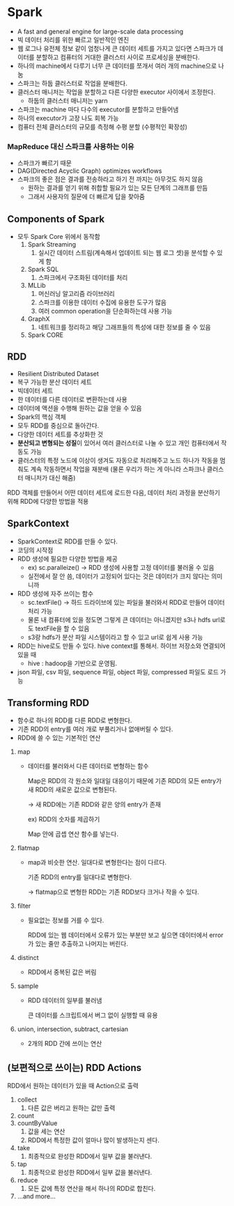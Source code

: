 # Spark

- A fast and general engine for large-scale data processing
- 빅 데이터 처리를 위한 빠르고 일반적인 엔진
- 웹 로그나 유전체 정보 같이 엄청나게 큰 데이터 세트를 가지고 있다면 스파크가 데이터를 분할하고 컴퓨터의 거대한 클러스터 사이로 프로세싱을 분배한다.
- 하나의 machine에서 다루기 너무 큰 데이터를 쪼개서 여러 개의 machine으로 나눔
- 스파크는 하둡 클러스터로 작업을 분배한다.
- 클러스터 매니저는 작업을 분할하고 다른 다양한 executor 사이에서 조정한다.
    - 하둡의 클러스터 매니저는 yarn
- 스파크는 machine 마다 다수의 executor를 분할하고 만들어냄
- 하나의 executor가 고장 나도 회복 가능
- 컴퓨터 전체 클러스터의 규모를 측정해 수평 분할 (수평적인 확장성)

### MapReduce 대신 스파크를 사용하는 이유

- 스파크가 빠르기 때문
- DAG(Directed Acyclic Graph) optimizes workflows
- 스파크의 좋은 점은 결과를 전송하라고 하기 전 까지는 아무것도 하지 않음
    - 원하는 결과를 얻기 위해 취합할 필요가 있는 모든 단계의 그래프를 만듬
    - 그래서 사용자의 질문에 더 빠르게 답을 찾아줌

## Components of Spark

- 모두 Spark Core 위에서 동작함
    1. Spark Streaming
        1. 실시간 데이터 스트림(계속해서 업데이트 되는 웹 로그 셋)을 분석할 수 있게 함
    2. Spark SQL
        1. 스파크에서 구조화된 데이터를 처리
    3. MLLib
        1. 머신러닝 알고리즘 라이브러리
        2. 스파크를 이용한 데이터 수집에 유용한 도구가 많음
        3. 여러 common operation을 단순화하는데 사용 가능
    4. GraphX
        1. 네트워크를 정리하고 해당 그래프들의 특성에 대한 정보를 줄 수 있음
    5. Spark CORE

## RDD

- Resilient Distributed Dataset
- 복구 가능한 분산 데이터 세트
- 빅데이터 세트
- 한 데이터를 다른 데이터로 변환하는데 사용
- 데이터에 액션을 수행해 원하는 값을 얻을 수 있음
- Spark의 핵심 객체
- 모두 RDD를 중심으로 돌아간다.
- 다양한 데이터 세트를 추상화한 것
- **분산되고 변형되는 성질**이 있어서 여러 클러스터로 나눌 수 있고 개인 컴퓨터에서 작동도 가능
- 클러스터의 특정 노드에 이상이 생겨도 자동으로 처리해주고 노드 하나가 작동을 멈춰도 계속 작동하면서 작업을 재분배 (물론 우리가 하는 게 아니라 스파크나 클러스터 매니저가 대신 해줌)

RDD 객체를 만들어서 어떤 데이터 세트에 로드한 다음, 데이터 처리 과정을 분산하기 위해 RDD에 다양한 방법을 적용

## SparkContext

- SparkContext로 RDD를 만들 수 있다.
- 코딩의 시작점
- RDD 생성에 필요한 다양한 방법을 제공
    - ex) sc.paralleize() → RDD 생성에 사용할 고정 데이터를 불러올 수 있음
    - 실전에서 잘 안 씀, 데이터가 고정되어 있다는 것은 데이터가 크지 않다는 의미니까
- RDD 생성에 자주 쓰이는 함수
    - sc.textFile() → 하드 드라이브에 있는 파일을 불러와서 RDD로 만들어 데이터 처리 가능
    - 물론 내 컴퓨터에 있을 정도면 그렇게 큰 데이터는 아니겠지만 s3나 hdfs url로도 textFile을 할 수 있음
    - s3랑 hdfs가 분산 파일 시스템이라고 할 수 있고 url로 쉽게 사용 가능
- RDD는 hive로도 만들 수 있다. hive context를 통해서. 하이브 저장소와 연결되어 있을 때
    - hive : hadoop을 기반으로 운영됨.
- json 파일, csv 파일, sequence 파일, object 파일, compressed 파일도 로드 가능

## Transforming RDD

- 함수로 하나의 RDD를 다른 RDD로 변형한다.
- 기존 RDD의 entry를 여러 개로 부풀리거나 없애버릴 수 있다.
- RDD에 쓸 수 있는 기본적인 연산
1. map
    - 데이터를 불러와서 다른 데이터로 변형하는 함수
        
        Map은 RDD의 각 원소와 일대일 대응이기 때문에 기존 RDD의 모든 entry가 새 RDD의 새로운 값으로 변형된다.
        
        → 새 RDD에는 기존 RDD와 같은 양의 entry가 존재
        
        ex) RDD의 숫자를 제곱하기
        
        Map 안에 곱셉 연산 함수를 넣는다.
        
2. flatmap
    - map과 비슷한 연산. 일대다로 변형한다는 점이 다르다.
        
        기존 RDD의 entry를 일대다로 변형한다.
        
        → flatmap으로 변형한 RDD는 기존 RDD보다 크거나 작을 수 있다.
        
3. filter
    - 필요없는 정보를 거를 수 있다.
        
        RDD에 있는 웹 데이터에서 오류가 있는 부분만 보고 싶으면 데이터에서 error가 있는 줄만 추출하고 나머지는 버린다.
        
4. distinct
    - RDD에서 중복된 값은 버림
5. sample
    - RDD 데이터의 일부를 불러냄
        
        큰 데이터를 스크립트에서 버그 없이 실행할 때 유용
        
6. union, intersection, subtract, cartesian
    - 2개의 RDD 간에 쓰이는 연산

## (보편적으로 쓰이는) RDD Actions

RDD에서 원하는 데이터가 있을 때 Action으로 출력

1. collect
    1. 다른 값은 버리고 원하는 값만 출력
2. count
3. countByValue
    1. 값을 세는 연산
    2. RDD에서 특정한 값이 얼마나 많이 발생하는지 센다.
4. take
    1. 최종적으로 완성한 RDD에서 일부 값을 불러낸다.
5. tap
    1. 최종적으로 완성한 RDD에서 일부 값을 불러낸다.
6. reduce
    1. 모든 값에 특정 연산을 해서 하나의 RDD로 합친다.
7. …and more…
